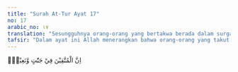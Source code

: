 ```yaml
---
title: "Surah At-Tur Ayat 17"
no: 17
arabic_no: ١٧
translation: "Sesungguhnya orang-orang yang bertakwa berada dalam surga dan kenikmatan,"
tafsir: "Dalam ayat ini Allah menerangkan bahwa orang-orang yang takut akan murka Tuhannya, mereka melaksanakan ibadah kepadaNya baik dengan terang-terangan atau tidak, memenuhi kewajibankewajibannya terhadap Tuhan, dan menjalankan peraturanperaturan agama, tidak mengerjakan suatu perbuatan maksiat yakni tidak menodai dirinya dengan dosa dan tidak menodai jiwanya dengan kemunafikan. Kepada mereka Tuhan memberikan balasan surga, di dalamnya mereka bersenang-senang. Mereka mendapat apa yang belum pernah mereka lihat, belum pernah mereka dengar, dan belum pernah diterangkan oleh seorang manusia pun. Semuanya itu sebagai balasan atas perbuatan baik mereka selama hidup di dunia. Mereka menjauhi kemewahan duniawi yang membuat lalai pada ibadah serta bersabar atas cobaan-cobaan yang menimpa mereka dengan harapan agar mendapat rida Allah. ("
---
```

اِنَّ الْمُتَّقِيْنَ فِيْ جَنّٰتٍ وَّنَعِيْمٍۙ  